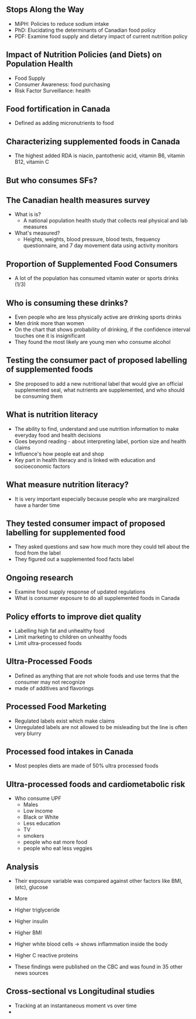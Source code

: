 ## Stops Along the Way
- MiPH: Policies to reduce sodium intake
- PhD: Elucidating the determinants of Canadian food policy
- PDF: Examine food supply and dietary impact of current nutrition policy
## Impact of Nutrition Policies (and Diets) on Population Health
- Food Supply
- Consumer Awareness: food purchasing
- Risk Factor Surveillance: health
## Food fortification in Canada
- Defined as adding micronutrients to food
## Characterizing supplemented foods in Canada
- The highest added RDA is niacin, pantothenic acid, vitamin B6, vitamin B12, vitamin C
## But who consumes SFs?
## The Canadian health measures survey
- What is is?
	- A national population health study that collects real physical and lab measures
- What's measured?
	- Heights, weights, blood pressure, blood tests, frequency questionnaire, and 7 day movement data using activity monitors
## Proportion of Supplemented Food Consumers
- A lot of the population has consumed vitamin water or sports drinks (1/3)
## Who is consuming these drinks?
- Even people who are less physically active are drinking sports drinks
- Men drink more than women
- On the chart that shows probability of drinking, if the confidence interval touches one it is insignificant
- They found the most likely are young men who consume alcohol
## Testing the consumer pact of proposed labelling of supplemented foods
- She proposed to add a new nutritional label that would give an official supplemented seal, what nutrients are supplemented, and who should be consuming them
## What is nutrition literacy
- The ability to find, understand and use nutrition information to make everyday food and health decisions
- Goes beyond reading - about interpreting label, portion size and health claims
- Influence's how people eat and shop
- Key part in health literacy and is linked with education and socioeconomic factors
## What measure nutrition literacy?
- It is very important especially because people who are marginalized have a harder time
## They tested consumer impact of proposed labelling for supplemented food
- They asked questions and saw how much more they could tell about the food from the label
- They figured out a supplemented food facts label
## Ongoing research
- Examine food supply response of updated regulations
- What is consumer exposure to do all supplemented foods in Canada
## Policy efforts to improve diet quality
- Labelling high fat and unhealthy food
- Limit marketing to children on unhealthy foods
- Limit ultra-processed foods
## Ultra-Processed Foods
- Defined as anything that are not whole foods and use terms that the consumer may not recognize
- made of additives and flavorings
## Processed Food Marketing
- Regulated labels exist which make claims
- Unregulated labels are not allowed to be misleading but the line is often very blurry
## Processed food intakes in Canada
- Most peoples diets are made of 50% ultra processed foods
## Ultra-processed foods and cardiometabolic risk
- Who consume UPF
	- Males
	- Low income
	- Black or White
	- Less education
	- TV
	- smokers
	- people who eat more food
	- people who eat less veggies
## Analysis
- Their exposure variable was compared against other factors like BMI, (etc), glucose
- More 
- Higher triglyceride
- Higher insulin
- Higher BMI
- Higher white blood cells -> shows inflammation inside the body
- Higher C reactive proteins

- These findings were published on the CBC and was found in 35 other news sources

## Cross-sectional vs Longitudinal studies
- Tracking at an instantaneous moment vs over time
- 
